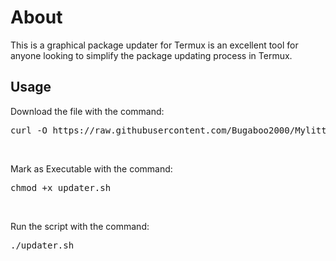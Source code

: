 <h1> About </h1>
<p> This is a graphical package updater for Termux is an excellent tool for anyone looking to simplify the package updating process in Termux.</p>
<h2>Usage</h2>

<p> Download the file with the command: </p>

<pre>curl -O https://raw.githubusercontent.com/Bugaboo2000/Mylittlescripts/main/updater.sh</pre>
<br>
<p>Mark as Executable with the command:</p>

<pre>chmod +x updater.sh</pre>
<br>
<p>Run the script with the command:</p>
<pre>./updater.sh</pre>

